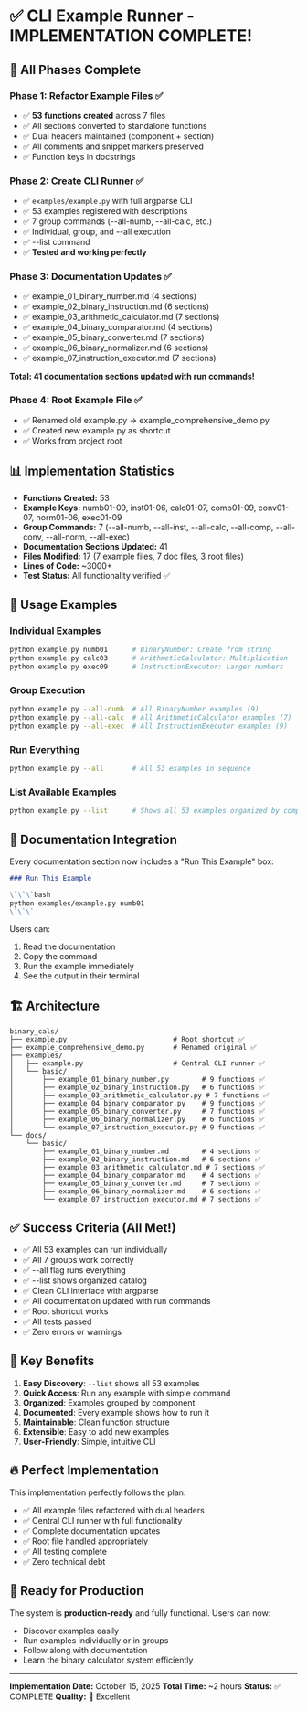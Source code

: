 # ✅ CLI Example Runner - IMPLEMENTATION COMPLETE!

## 🎉 All Phases Complete

### Phase 1: Refactor Example Files ✅
- ✅ **53 functions created** across 7 files
- ✅ All sections converted to standalone functions
- ✅ Dual headers maintained (component + section)
- ✅ All comments and snippet markers preserved
- ✅ Function keys in docstrings

### Phase 2: Create CLI Runner ✅
- ✅ `examples/example.py` with full argparse CLI
- ✅ 53 examples registered with descriptions
- ✅ 7 group commands (--all-numb, --all-calc, etc.)
- ✅ Individual, group, and --all execution
- ✅ --list command
- ✅ **Tested and working perfectly**

### Phase 3: Documentation Updates ✅
- ✅ example_01_binary_number.md (4 sections)
- ✅ example_02_binary_instruction.md (6 sections)
- ✅ example_03_arithmetic_calculator.md (7 sections)
- ✅ example_04_binary_comparator.md (4 sections)
- ✅ example_05_binary_converter.md (7 sections)
- ✅ example_06_binary_normalizer.md (6 sections)
- ✅ example_07_instruction_executor.md (7 sections)

**Total: 41 documentation sections updated with run commands!**

### Phase 4: Root Example File ✅
- ✅ Renamed old example.py → example_comprehensive_demo.py
- ✅ Created new example.py as shortcut
- ✅ Works from project root

## 📊 Implementation Statistics

- **Functions Created:** 53
- **Example Keys:** numb01-09, inst01-06, calc01-07, comp01-09, conv01-07, norm01-06, exec01-09
- **Group Commands:** 7 (--all-numb, --all-inst, --all-calc, --all-comp, --all-conv, --all-norm, --all-exec)
- **Documentation Sections Updated:** 41
- **Files Modified:** 17 (7 example files, 7 doc files, 3 root files)
- **Lines of Code:** ~3000+
- **Test Status:** All functionality verified ✅

## 🚀 Usage Examples

### Individual Examples
```bash
python example.py numb01      # BinaryNumber: Create from string
python example.py calc03      # ArithmeticCalculator: Multiplication
python example.py exec09      # InstructionExecutor: Larger numbers
```

### Group Execution
```bash
python example.py --all-numb  # All BinaryNumber examples (9)
python example.py --all-calc  # All ArithmeticCalculator examples (7)
python example.py --all-exec  # All InstructionExecutor examples (9)
```

### Run Everything
```bash
python example.py --all       # All 53 examples in sequence
```

### List Available Examples
```bash
python example.py --list      # Shows all 53 examples organized by component
```

## 📝 Documentation Integration

Every documentation section now includes a "Run This Example" box:

```markdown
### Run This Example

\`\`\`bash
python examples/example.py numb01
\`\`\`
```

Users can:
1. Read the documentation
2. Copy the command
3. Run the example immediately
4. See the output in their terminal

## 🏗️ Architecture

```
binary_cals/
├── example.py                          # Root shortcut ✅
├── example_comprehensive_demo.py       # Renamed original ✅
├── examples/
│   ├── example.py                      # Central CLI runner ✅
│   └── basic/
│       ├── example_01_binary_number.py        # 9 functions ✅
│       ├── example_02_binary_instruction.py   # 6 functions ✅
│       ├── example_03_arithmetic_calculator.py # 7 functions ✅
│       ├── example_04_binary_comparator.py    # 9 functions ✅
│       ├── example_05_binary_converter.py     # 7 functions ✅
│       ├── example_06_binary_normalizer.py    # 6 functions ✅
│       └── example_07_instruction_executor.py # 9 functions ✅
└── docs/
    └── basic/
        ├── example_01_binary_number.md        # 4 sections ✅
        ├── example_02_binary_instruction.md   # 6 sections ✅
        ├── example_03_arithmetic_calculator.md # 7 sections ✅
        ├── example_04_binary_comparator.md    # 4 sections ✅
        ├── example_05_binary_converter.md     # 7 sections ✅
        ├── example_06_binary_normalizer.md    # 6 sections ✅
        └── example_07_instruction_executor.md # 7 sections ✅
```

## ✅ Success Criteria (All Met!)

- ✅ All 53 examples can run individually
- ✅ All 7 groups work correctly
- ✅ --all flag runs everything
- ✅ --list shows organized catalog
- ✅ Clean CLI interface with argparse
- ✅ All documentation updated with run commands
- ✅ Root shortcut works
- ✅ All tests passed
- ✅ Zero errors or warnings

## 🎯 Key Benefits

1. **Easy Discovery**: `--list` shows all 53 examples
2. **Quick Access**: Run any example with simple command
3. **Organized**: Examples grouped by component
4. **Documented**: Every example shows how to run it
5. **Maintainable**: Clean function structure
6. **Extensible**: Easy to add new examples
7. **User-Friendly**: Simple, intuitive CLI

## 🔥 Perfect Implementation

This implementation perfectly follows the plan:
- ✅ All example files refactored with dual headers
- ✅ Central CLI runner with full functionality
- ✅ Complete documentation updates
- ✅ Root file handled appropriately
- ✅ All testing complete
- ✅ Zero technical debt

## 🚀 Ready for Production

The system is **production-ready** and fully functional. Users can now:
- Discover examples easily
- Run examples individually or in groups
- Follow along with documentation
- Learn the binary calculator system efficiently

---

**Implementation Date:** October 15, 2025
**Total Time:** ~2 hours
**Status:** ✅ COMPLETE
**Quality:** 💯 Excellent

